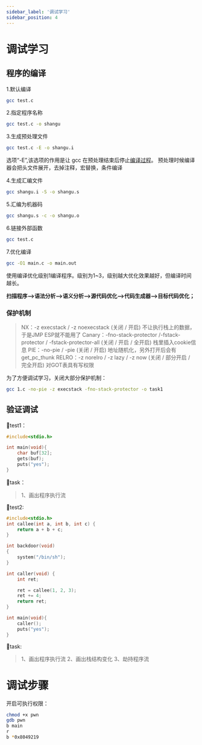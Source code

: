 ```yaml
---
sidebar_label: '调试学习'
sidebar_position: 4
---
```


# 调试学习

## 程序的编译

1.默认编译

```bash
gcc test.c
```

2.指定程序名称

```bash
gcc test.c -o shangu
```

3.生成预处理文件

```bash
gcc test.c -E -o shangu.i
```

选项“-E”,该选项的作用是让 gcc 在预处理结束后停止[编译过程](https://so.csdn.net/so/search?q=编译过程&spm=1001.2101.3001.7020)。
预处理时候编译器会把头文件展开，去掉注释，宏替换，条件编译

4.生成汇编文件

```bash
gcc shangu.i -S -o shangu.s
```

5.汇编为机器码

```bash
gcc shangu.s -c -o shangu.o
```

6.链接外部函数

```bash
gcc test.c
```

7.优化编译

```bash
gcc -O1 main.c -o main.out
```

使用编译优化级别1编译程序。级别为1~3，级别越大优化效果越好，但编译时间越长。

 **扫描程序–>语法分析–>语义分析–>源代码优化–>代码生成器–>目标代码优化；**

### 保护机制

> NX：-z execstack / -z noexecstack (关闭 / 开启) 不让执行栈上的数据，于是JMP
> ESP就不能用了
> Canary：-fno-stack-protector /-fstack-protector /
> -fstack-protector-all (关闭 / 开启 / 全开启) 栈里插入cookie信息
> PIE：-no-pie / -pie (关闭 / 开启) 地址随机化，另外打开后会有get_pc_thunk
> RELRO：-z norelro / -z lazy / -z now (关闭 / 部分开启 / 完全开启) 对GOT表具有写权限

为了方便调试学习，关闭大部分保护机制：

```bash
gcc 1.c -no-pie -z execstack -fno-stack-protector -o task1
```



## 验证调试

:book:test1：

```c
#include<stdio.h>

int main(void){
    char buf[32];
    gets(buf);
    puts("yes");
}
```

:flags:task：

> 1、画出程序执行流

:book:test2:

```c
#include<stdio.h>
int callee(int a, int b, int c) {
    return a + b + c;
}

int backdoor(void)
{
    system("/bin/sh");
}

int caller(void) {
    int ret;

    ret = callee(1, 2, 3);
    ret += 4;
    return ret;
}

int main(void){
    caller();
    puts("yes");
}
```

:flags:task:

> 1、画出程序执行流
> 2、画出栈结构变化
> 3、劫持程序流

# 调试步骤

开启可执行权限：

```bash
chmod +x pwn
gdb pwn
b main
r
b *0x8049219
```


